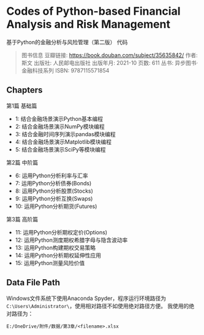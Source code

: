 # Codes of Python-based Financial Analysis and Risk Management
 基于Python的金融分析与风险管理（第二版） 代码

 > 图书信息
 > 豆瓣链接: https://book.douban.com/subject/35635842/
 > 作者: 斯文
 > 出版社: 人民邮电出版社
 > 出版年月: 2021-10
 > 页数: 611
 > 丛书: 异步图书·金融科技系列
 > ISBN: 9787115571854

## Chapters

第1篇 基础篇
- 1: 结合金融场景演示Python基本编程
- 2: 结合金融场景演示NumPy模块编程
- 3: 结合金融时间序列演示pandas模块编程
- 4: 结合金融场景演示Matplotlib模块编程
- 5: 结合金融场景演示SciPy等模块编程

第2篇 中阶篇
- 6: 运用Python分析利率与汇率
- 7: 运用Python分析债券(Bonds)
- 8: 运用Python分析股票(Stocks)
- 9: 运用Python分析互换(Swaps)
- 10: 运用Python分析期货(Futures)

第3篇 高阶篇
- 11: 运用Python分析期权定价(Options)
- 12: 运用Python测度期权希腊字母与隐含波动率
- 13: 运用Python构建期权交易策略
- 14: 运用Python分析期权延伸性应用
- 15: 运用Python测量风险价值

## Data File Path

Windows文件系统下使用Anaconda Spyder，程序运行环境路径为 `C:\Users\Administrator\`，使用相对路径不如使用绝对路径方便。
我使用的绝对路径为：
```
E:/OneDrive/附件/数据/第3章/<filename>.xlsx
```